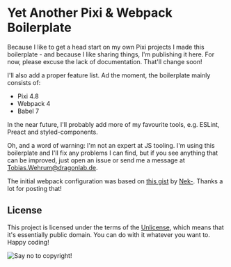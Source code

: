 Yet Another Pixi & Webpack Boilerplate
======================================

Because I like to get a head start on my own Pixi projects I made this boilerplate - and
because I like sharing things, I'm publishing it here. For now, please excuse the lack
of documentation. That'll change soon!

I'll also add a proper feature list. Ad the moment, the boilerplate mainly consists of:
- Pixi 4.8
- Webpack 4
- Babel 7

In the near future, I'll probably add more of my favourite tools, e.g. ESLint, Preact and
styled-components.

Oh, and a word of warning: I'm not an expert at JS tooling. I'm using this boilerplate
and I'll fix any problems I can find, but if you see anything that can be improved, just
open an issue or send me a message at [Tobias.Wehrum@dragonlab.de](mailto:Tobias.Wehrum@dragonlab.de).

The initial webpack configuration was based on [this gist](https://gist.github.com/Nek-/b9775f7a88eb896db8afc37a89db3771)
by [Nek-](https://gist.github.com/Nek-). Thanks a lot for posting that!


License
-------

This project is licensed under the terms of the [Unlicense](http://unlicense.org), which
means that it's essentially public domain. You can do with it whatever you want to. Happy
coding!

![Say no to copyright!](http://unlicense.org/pd-icon.png)
